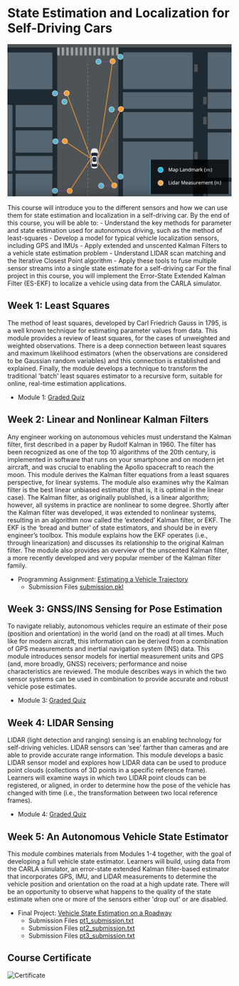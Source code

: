 # State Estimation and Localization for Self-Driving Cars

![Cover](./media/cover.png)

This course will introduce you to the different sensors and how we can use them for state estimation and localization in a self-driving car. By the end of this course, you will be able to: - Understand the key methods for parameter and state estimation used for autonomous driving, such as the method of least-squares - Develop a model for typical vehicle localization sensors, including GPS and IMUs - Apply extended and unscented Kalman Filters to a vehicle state estimation problem - Understand LIDAR scan matching and the Iterative Closest Point algorithm - Apply these tools to fuse multiple sensor streams into a single state estimate for a self-driving car For the final project in this course, you will implement the Error-State Extended Kalman Filter (ES-EKF) to localize a vehicle using data from the CARLA simulator.

## Week 1: Least Squares

The method of least squares, developed by Carl Friedrich Gauss in 1795, is a well known technique for estimating parameter values from data. This module provides a review of least squares, for the cases of unweighted and weighted observations. There is a deep connection between least squares and maximum likelihood estimators (when the observations are considered to be Gaussian random variables) and this connection is established and explained. Finally, the module develops a technique to transform the traditional 'batch' least squares estimator to a recursive form, suitable for online, real-time estimation applications.

- Module 1: [Graded Quiz](./Week_1/Module_1_Graded_Quiz.pdf)

## Week 2: Linear and Nonlinear Kalman Filters

Any engineer working on autonomous vehicles must understand the Kalman filter, first described in a paper by Rudolf Kalman in 1960. The filter has been recognized as one of the top 10 algorithms of the 20th century, is implemented in software that runs on your smartphone and on modern jet aircraft, and was crucial to enabling the Apollo spacecraft to reach the moon. This module derives the Kalman filter equations from a least squares perspective, for linear systems. The module also examines why the Kalman filter is the best linear unbiased estimator (that is, it is optimal in the linear case). The Kalman filter, as originally published, is a linear algorithm; however, all systems in practice are nonlinear to some degree. Shortly after the Kalman filter was developed, it was extended to nonlinear systems, resulting in an algorithm now called the ‘extended’ Kalman filter, or EKF. The EKF is the ‘bread and butter’ of state estimators, and should be in every engineer’s toolbox. This module explains how the EKF operates (i.e., through linearization) and discusses its relationship to the original Kalman filter. The module also provides an overview of the unscented Kalman filter, a more recently developed and very popular member of the Kalman filter family.

- Programming Assignment: [Estimating a Vehicle Trajectory](./Week_2/assg_learner.ipynb)
  - Submission Files [submission.pkl](./Week_2/submission.pkl)

## Week 3: GNSS/INS Sensing for Pose Estimation

To navigate reliably, autonomous vehicles require an estimate of their pose (position and orientation) in the world (and on the road) at all times. Much like for modern aircraft, this information can be derived from a combination of GPS measurements and inertial navigation system (INS) data. This module introduces sensor models for inertial measurement units and GPS (and, more broadly, GNSS) receivers; performance and noise characteristics are reviewed. The module describes ways in which the two sensor systems can be used in combination to provide accurate and robust vehicle pose estimates.

- Module 3: [Graded Quiz](./Week_3/Module_3_Graded_Quiz.pdf)

## Week 4: LIDAR Sensing

LIDAR (light detection and ranging) sensing is an enabling technology for self-driving vehicles. LIDAR sensors can ‘see’ farther than cameras and are able to provide accurate range information. This module develops a basic LIDAR sensor model and explores how LIDAR data can be used to produce point clouds (collections of 3D points in a specific reference frame). Learners will examine ways in which two LIDAR point clouds can be registered, or aligned, in order to determine how the pose of the vehicle has changed with time (i.e., the transformation between two local reference frames).

- Module 4: [Graded Quiz](./Week_4/Module_4_Graded_Quiz.pdf)

## Week 5: An Autonomous Vehicle State Estimator

This module combines materials from Modules 1-4 together, with the goal of developing a full vehicle state estimator. Learners will build, using data from the CARLA simulator, an error-state extended Kalman filter-based estimator that incorporates GPS, IMU, and LIDAR measurements to determine the vehicle position and orientation on the road at a high update rate. There will be an opportunity to observe what happens to the quality of the state estimate when one or more of the sensors either 'drop out' or are disabled.

- Final Project: [Vehicle State Estimation on a Roadway](./Week_5/final_project)
  - Submission Files [pt1_submission.txt](./Week_5/pt1_submission.txt)
  - Submission Files [pt2_submission.txt](./Week_5/pt2_submission.txt)
  - Submission Files [pt3_submission.txt](./Week_5/pt3_submission.txt)

## Course Certificate

![Certificate](./media/92YGL6SRJ9EB.png)
